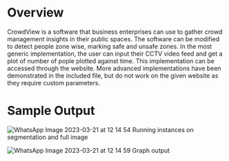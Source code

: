# Overview
CrowdView is a software that business enterprises can use to gather crowd management insights in their public spaces. The software can be modified to detect people zone wise, marking safe and unsafe zones. In the most generic implementation, the user can input their CCTV video feed and get a plot of number of pople plotted against time. This implementation can be accessed through the website. More advanced implementations have been demonstrated in the included file, but do not work on the given website as they require custom parameters. 
# Sample Output
![WhatsApp Image 2023-03-21 at 12 14 54](https://user-images.githubusercontent.com/99131011/229367266-5190f2ea-9ed6-48e4-90b8-b9b77267765a.jpg)
Running instances on segmentation and full image

![WhatsApp Image 2023-03-21 at 12 14 59](https://user-images.githubusercontent.com/99131011/229367306-25323a08-08a5-42b6-9e2a-dd7dc9d27d8a.jpg)
Graph output
